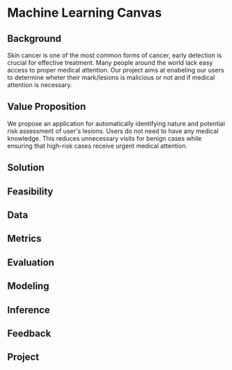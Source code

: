 # Machine Learning Canvas


## Background

Skin cancer is one of the most common forms of cancer, early detection is crucial for effective treatment. Many people around the world lack easy access to proper medical attention.
Our project aims at enabeling our users to determine wheter their mark/lesions is malicious or not and if medical attention is necessary.

## Value Proposition

We propose an application for automatically identifying nature and potential risk assessment of user's lesions. Users do not need to have any medical knowledge. This reduces unnecessary visits for benign cases while ensuring that high-risk cases receive urgent medical attention.



## Solution 


## Feasibility


## Data


## Metrics


## Evaluation


## Modeling


## Inference


## Feedback


## Project

